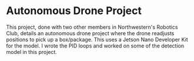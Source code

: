 # Autonomous Drone Project 

This project, done with two other members in Northwestern's Robotics Club, details an autonomous drone project where the drone readjusts positions to pick up a box/package. This uses a Jetson Nano Developer Kit for the model.  I wrote the PID loops and worked on some of the detection model in this project.